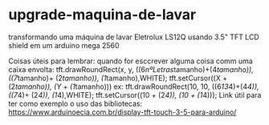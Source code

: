 # upgrade-maquina-de-lavar
transformando uma máquina de lavar Eletrolux LS12Q usando 3.5" TFT LCD shield em um arduino mega 2560

Coisas úteis para lembrar:
quando for esccrever alguma coisa comm uma caixa envolta:
  tft.drawRoundRect(x, y, ((6*nºLetras*tamanho)+(4*tamanho)), ((7*tamanho)+ (2*tamanho)), (1*tamanho),WHITE);
  tft.setCursor((X + (2*tamanho)), (Y + (1*tamanho)))
ex:
  tft.drawRoundRect(10, 10, ((6*13*4)+(4*4)), ((7*4)+ (2*4)), (1*4),WHITE);
  tft.setCursor((10 + (2*4)), (10 + (1*4)));
Link útil para ter como exemplo o uso das bibliotecas:
https://www.arduinoecia.com.br/display-tft-touch-3-5-para-arduino/
